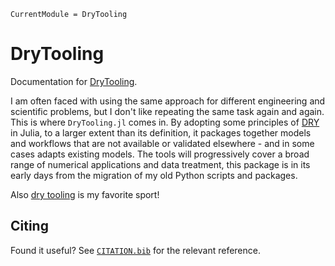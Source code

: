 ```@meta
CurrentModule = DryTooling
```

# DryTooling

Documentation for [DryTooling](https://github.com/wallytutor/DryTooling.jl).

I am often faced with using the same approach for different engineering and scientific problems, but I don't like repeating the same task again and again. This is where `DryTooling.jl` comes in. By adopting some principles of [DRY](https://en.wikipedia.org/wiki/Don%27t_repeat_yourself) in Julia, to a larger extent than its definition, it packages together models and workflows that are not available or validated elsewhere - and in some cases adapts existing models. The tools will progressively cover a broad range of numerical applications and data treatment, this package is in its early days from the migration of my old Python scripts and packages.

Also [dry tooling](https://fr.wikipedia.org/wiki/Dry-tooling) is my favorite sport!

## Citing

Found it useful? See [`CITATION.bib`](https://github.com/wallytutor/DryTooling.jl/blob/main/CITATION.bib) for the relevant reference.
